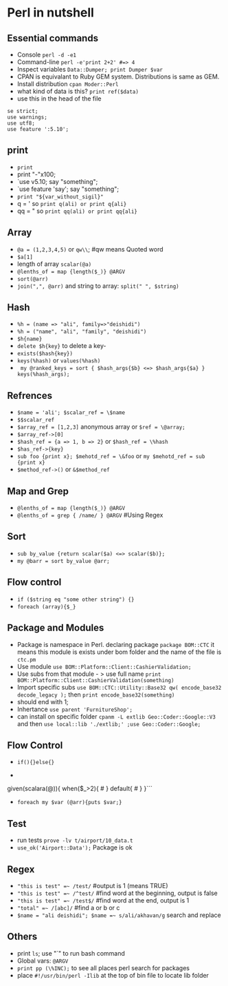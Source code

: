 # Perl in nutshell

## Essential commands
- Console `perl -d -e1`
- Command-line `perl -e'print 2+2' #=> 4`
- Inspect variables `Data::Dumper; print Dumper $var` 
- CPAN is equivalant to Ruby GEM system. Distributions is same as GEM.
- Install distribution `cpan Moder::Perl`
- what kind of data is this? `print ref($data)`
- use this in the head of the file 
```
se strict;
use warnings;
use utf8;
use feature ':5.10';
```

## print
- `print`
-  print "-"x100;
- `use v5.10; say "something";
- `use feature 'say'; say "something";
- `print "${var_without_sigil}"`
- q = ' so `print q(ali) or print q{ali}`
- qq = " so `print qq(ali) or print qq{ali}`



## Array
- `@a = (1,2,3,4,5)` or `qw\\`; #qw means Quoted word
- `$a[1]`
- length of array  `scalar(@a)`
- `@lenths_of = map {length($_)} @ARGV`
- `sort(@arr)`
- `join(",", @arr)` and string to array: `split(" ", $string)`

## Hash
- `%h = (name => "ali", family=>"deishidi")`
- `%h = ("name", "ali", "family", "deishidi")`
- `$h{name}`
- `delete $h{key}` to delete a key-
- `exists($hash{key})`
- `keys(%hash)` or `values(%hash)`
- ` my @ranked_keys = sort { $hash_args{$b} <=> $hash_args{$a} } keys(%hash_args);`

## Refrences
- `$name = 'ali'; $scalar_ref = \$name` 
- `$$scalar_ref`
- `$array_ref = [1,2,3]` anonymous array or `$ref = \@array;`
- `$array_ref->[0]`
- `$hash_ref = {a => 1, b => 2}` or `$hash_ref = \%hash` 
- `$has_ref->{key}`
- `sub foo {print x}; $mehotd_ref = \&foo` or `my $mehotd_ref = sub {print x}`
- `$method_ref->()` or `&$method_ref`


## Map and Grep
- `@lenths_of = map {length($_)} @ARGV`
- `@lenths_of = grep { /name/ } @ARGV`  #Using Regex


## Sort
- `sub by_value {return scalar($a) <=> scalar($b)};`
- `my @barr = sort by_value @arr;`


## Flow control
- `if ($string eq "some other string") {}`
- `foreach (array){$_}`


## Package and Modules
- Package is namespace in Perl. declaring package `package BOM::CTC` it means this module is exists under bom folder and the name of the file is `ctc.pm`
- Use module `use BOM::Platform::Client::CashierValidation;`
- Use subs from that module - > use full name `print BOM::Platform::Client::CashierValidation(something)`
- Import specific subs `use BOM::CTC::Utility::Base32 qw( encode_base32 decode_legacy );` then `print encode_base32(something)` 
- should end with 1;
- Inhertance `use parent 'FurnitureShop';`
- can install on specific folder `cpanm -L extlib Geo::Coder::Google::V3`
and then `use local::lib './extlib;' ;use Geo::Coder::Google;`


## Flow Control
- `if(){}else{}`
- ```use feature qw/switch/;
given(scalara(@)){
    when($_>2){
        #
    }
    default{
        #
    }
}```
- `foreach my $var (@arr){puts $var;}`


## Test
- run tests `prove -lv t/airport/10_data.t`
- `use_ok('Airport::Data');` Package is ok 

## Regex
- `"this is test" =~ /test/` #output is 1 (means TRUE)
- `"this is test" =~ /^test/` #find word at the beginning, output is false
- `"this is test" =~ /test$/` #find word at the end, output is 1 
- `"total" =~ /[abc]/` #find a or b or c
- `$name = "ali deishidi"; $name =~ s/ali/akhavan/g` search and replace

## Others
- print `ls`; use "`" to run bash command 
- Global vars: `@ARGV`
- `print pp (\%INC);` to see all places perl search for packages
- place `#!/usr/bin/perl -Ilib` at the top of bin file to locate lib folder